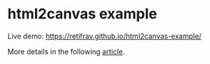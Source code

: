 # html2canvas example

Live demo: https://retifrav.github.io/html2canvas-example/

More details in the following [article](https://retifrav.github.io/blog/2018/07/23/html-js-screenshot/).
